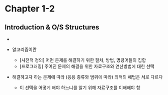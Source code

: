 # Chapter 1-2
## Introduction & O/S Structures
* 
* 알고리즘이란  
    - [사전적 정의] 어떤 문제를 해결하기 위한 절차, 방법, 명령어들의 집합  
    - [프로그래밍] 주어진 문제의 해결을 위한 자료구조와 연산방법에 대한 선택  
        
* 해결하고자 하는 문제에 따라 (응용 종류와 범위에 따라) 최적의 해법은 서로 다르다  
    - 이 선택을 어떻게 해야 하느냐를 알기 위해 자료구조를 이해해야 함  
        


